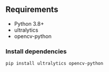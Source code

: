 ## Requirements
- Python 3.8+
- ultralytics
- opencv-python

### Install dependencies
```bash
pip install ultralytics opencv-python
